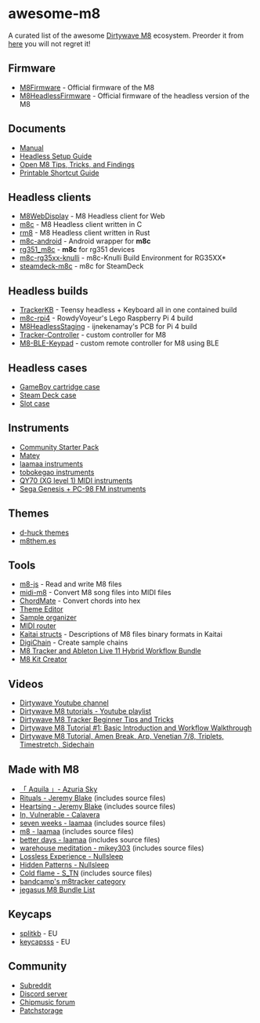 # awesome-m8
A curated list of the awesome [Dirtywave M8](https://dirtywave.com/products/m8-tracker-model-02) ecosystem. Preorder it from [here](https://dirtywave.com/products/m8-tracker-model-02) you will not regret it!

## Firmware
- [M8Firmware](https://github.com/Dirtywave/M8Firmware) - Official firmware of the M8
- [M8HeadlessFirmware](https://github.com/Dirtywave/M8HeadlessFirmware) - Official firmware of the headless version of the M8

## Documents
- [Manual](https://dirtywave.com/assets/manuals/m8/m8_operation_manual.pdf)
- [Headless Setup Guide](https://github.com/Dirtywave/M8Docs/blob/main/docs/M8HeadlessSetup.md)
- [Open M8 Tips, Tricks, and Findings](https://docs.google.com/document/d/1IpUeR2s9TpkwH9w2lfqfLLkUxLvXcQWipDR046DzOYk/edit#)
- [Printable Shortcut Guide](https://github.com/LaurentVitalis/M8Guide)

## Headless clients
- [M8WebDisplay](https://m8.run) - M8 Headless client for Web
- [m8c](https://github.com/laamaa/m8c) - M8 Headless client written in C
- [rm8](https://github.com/booss/rm8) - M8 Headless client written in Rust
- [m8c-android](https://github.com/v3rm0n/m8c-android) - Android wrapper for **m8c**
- [rg351_m8c](https://github.com/jasonporritt/rg351_m8c) - **m8c** for rg351 devices
- [m8c-rg35xx-knulli](https://github.com/jamesMcMeex/m8c-rg35xx-knulli) - m8c-Knulli Build Environment for RG35XX*
- [steamdeck-m8c](https://github.com/roterodamus/steamdeck-m8c) - m8c for SteamDeck

## Headless builds
- [TrackerKB](https://github.com/adwuard/TrackerKB) - Teensy headless + Keyboard all in one contained build
- [m8c-rpi4](https://github.com/RowdyVoyeur/m8c-rpi4) - RowdyVoyeur's Lego Raspberry Pi 4 build
- [M8HeadlessStaging](https://github.com/ijnekenamay/M8HeadlessStaging) - ijnekenamay's PCB for Pi 4 build
- [Tracker-Controller](https://github.com/miotislucifugis/Tracker-Controller) - custom controller for M8
- [M8-BLE-Keypad](https://github.com/ProtenProjects/M8-BLE-Keypad) - custom remote controller for M8 using BLE

## Headless cases
- [GameBoy cartridge case](https://www.printables.com/model/192979-teensy-41-game-boy-cartridge-case)
- [Steam Deck case](https://www.printables.com/model/254524-steam-deck-dirtywave-m8-headless-holder-for-teensy)
- [Slot case](https://www.thingiverse.com/thing:4965543)

## Instruments
- [Community Starter Pack](https://archive.org/download/ChipmusicResources/M8_Community_SD-card_Starter_Pack.7z)
- [Matey](https://www.impbox.net/matey/)
- [laamaa instruments](https://github.com/laamaa/m8i)
- [tobokegao instruments](https://github.com/tobokegao/m8-tracker-instruments)
- [QY70 (XG level 1) MIDI instruments](https://github.com/colonel-blimp/m8-midi-instruments-for-qy70)
- [Sega Genesis + PC-98 FM instruments](https://defensem3ch.gumroad.com/l/m8ifm)

## Themes
- [d-huck themes](https://github.com/d-huck/m8-themes)
- [m8them.es](https://m8them.es/)

## Tools
- [m8-js](https://github.com/whitlockjc/m8-js) - Read and write M8 files
- [midi-m8](https://github.com/AlexCharlton/midi-m8) - Convert M8 song files into MIDI files
- [ChordMate](https://www.impbox.net/chordmate) - Convert chords into hex
- [Theme Editor](https://d28vpsbeh0wh2.cloudfront.net)
- [Sample organizer](https://github.com/birds-inc/m8-sample-organizer)
- [MIDI router](https://bobbydigitales.github.io/midi_router)
- [Kaitai structs](https://github.com/colonel-blimp/m8s-kaitai-struct) - Descriptions of M8 files binary formats in Kaitai
- [DigiChain](https://digichain.brianbar.net) - Create sample chains
- [M8 Tracker and Ableton Live 11 Hybrid Workflow Bundle](https://www.craft.me/s/vBTgUWlfacwcZS)
- [M8 Kit Creator](https://github.com/aTanguay/M8_KitCreator/)

## Videos
- [Dirtywave Youtube channel](https://www.youtube.com/channel/UCgIBbBAnIjsA_z0tZQNC7rQ)
- [Dirtywave M8 tutorials - Youtube playlist](https://www.youtube.com/playlist?list=PL__-2CG-b0IUE2o39D_Juy7wmNK2HreNe)
- [Dirtywave M8 Tracker Beginner Tips and Tricks](https://www.youtube.com/watch?v=QYeM4Dx2kGU)
- [Dirtywave M8 Tutorial #1: Basic Introduction and Workflow Walkthrough](https://youtu.be/Xe0NnfjcJ_g)
- [Dirtywave M8 Tutorial, Amen Break, Arp, Venetian 7/8, Triplets, Timestretch, Sidechain](https://www.youtube.com/watch?v=EDGNOoVewXE)

## Made with M8
- [「 Aquila 」- Azuria Sky](https://azuria-sky.bandcamp.com/album/aquila)
- [Rituals - Jeremy Blake](https://soundvision.bandcamp.com/album/rituals) (includes source files)
- [Heartsing - Jeremy Blake](https://soundvision.bandcamp.com/album/heartsing) (includes source files)
- [In, Vulnerable - Calavera](https://calaveralovesyou.bandcamp.com/album/in-vulnerable)
- [seven weeks - laamaa](https://laamaa.bandcamp.com/album/seven-weeks) (includes source files)
- [m8 - laamaa](https://laamaa.bandcamp.com/album/m8) (includes source files)
- [better days - laamaa](https://laamaa.bandcamp.com/album/better-days) (includes source files)
- [warehouse meditation - mikey303](https://attackthemusic.bandcamp.com/album/warehouse-meditation) (includes source files)
- [Lossless Experience - Nullsleep](https://nullsleep.bandcamp.com/album/lossless-experience)
- [Hidden Patterns - Nullsleep](https://nullsleep.bandcamp.com/album/hidden-patterns)
- [Cold flame - S_TN](https://stresstn.bandcamp.com/album/cold-flame-m8-project) (includes source files)
- [bandcamp's m8tracker category](https://bandcamp.com/tag/m8tracker?from=tralbum&artist=1666828336)
- [jegasus M8 Bundle List](https://docs.google.com/spreadsheets/d/1YJv1nsfv4OziT8_koJUuvlddREMl0XYw_pKRHV_RCBk/edit#gid=0)

## Keycaps
- [splitkb](https://splitkb.com/search?type=article%2Cpage%2Cproduct&q=MBK*+Choc*+Low*+Profile*+Keycaps*) - EU
- [keycapsss](https://keycapsss.com/search?sSearch=mbk+choc+low+profile) - EU

## Community
- [Subreddit](https://reddit.com/r/m8tracker/)
- [Discord server](https://discord.gg/WEavjFNYHh)
- [Chipmusic forum](https://chipmusic.org/forums/forum/36/m8/)
- [Patchstorage](https://patchstorage.com/platform/dirtywave-m8/)
